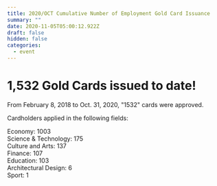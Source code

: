 ```yaml
---
title: 2020/OCT Cumulative Number of Employment Gold Card Issuance
summary: ""
date: 2020-11-05T05:00:12.922Z
draft: false
hidden: false
categories:
  - event
---
```

# 1,532 Gold Cards issued to date!

From February 8, 2018 to Oct. 31, 2020, "1532" cards were approved.

Cardholders applied in the following fields:

Economy: 1003\
Science & Technology: 175\
Culture and Arts: 137\
Finance: 107\
Education: 103\
Architectural Design: 6\
Sport: 1